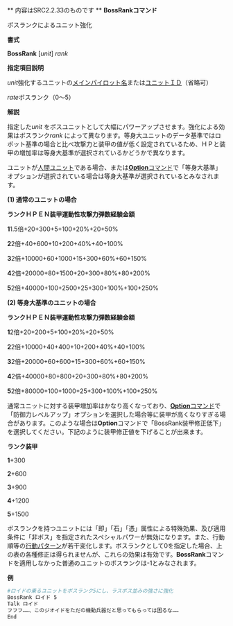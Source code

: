 ** 内容はSRC2.2.33のものです **
**BossRankコマンド**

ボスランクによるユニット強化

**書式**

**BossRank** [*unit*] *rank*

**指定項目説明**

*unit*強化するユニットの[メインパイロット名](メインパイロット名.md)または[ユニットＩＤ](ユニットＩＤ.md)（省略可）

*rate*ボスランク（0～5）

**解説**

指定した*unit* をボスユニットとして大幅にパワーアップさせます。強化による効果はボスランク*rank* によって異なります。等身大ユニットのデータ基準ではロボット基準の場合と比べ攻撃力と装甲の値が低く設定されているため、ＨＰと装甲の増加率は等身大基準が選択されているかどうかで異なります。

ユニットが[人間ユニット](人間ユニット.md)である場合、または[**Option**コマンド](Optionコマンド.md)で「等身大基準」オプションが選択されている場合は等身大基準が選択されているとみなされます。

**(1) 通常のユニットの場合**

**ランクＨＰＥＮ装甲運動性攻撃力弾数経験金額**

**1**1.5倍+20+300+5+100+20%+20+50%

**2**2倍+40+600+10+200+40%+40+100%

**3**2倍+10000+60+1000+15+300+60%+60+150%

**4**2倍+20000+80+1500+20+300+80%+80+200%

**5**2倍+40000+100+2500+25+300+100%+100+250%

**(2) 等身大基準のユニットの場合**

**ランクＨＰＥＮ装甲運動性攻撃力弾数経験金額**

**1**2倍+20+200+5+100+20%+20+50%

**2**2倍+10000+40+400+10+200+40%+40+100%

**3**2倍+20000+60+600+15+300+60%+60+150%

**4**2倍+40000+80+800+20+300+80%+80+200%

**5**2倍+80000+100+1000+25+300+100%+100+250%

通常ユニットに対する装甲増加率はかなり高くなっており、[**Option**コマンド](Optionコマンド.md)で「防御力レベルアップ」オプションを選択した場合等に装甲が高くなりすぎる場合があります。このような場合は**Option**コマンドで「BossRank装甲修正低下」を選択してください。下記のように装甲修正値を下げることが出来ます。

**ランク装甲**

**1**+300

**2**+600

**3**+900

**4**+1200

**5**+1500

ボスランクを持つユニットには「即」「石」「憑」属性による特殊効果、及び適用条件に「非ボス」を指定されたスペシャルパワーが無効になります。また、行動順等の[行動パターン](行動パターン.md)が若干変化します。ボスランクとして0を指定した場合、上の表の各種修正は得られませんが、これらの効果は有効です。**BossRank**コマンドを適用しなかった普通のユニットのボスランクは-1とみなされます。

**例**
```sh
#ロイドの乗るユニットをボスランク5にし、ラスボス並みの強さに強化
BossRank ロイド 5
Talk ロイド
フフフ……、このジオイドをただの機動兵器だと思ってもらっては困るな……
End
```

